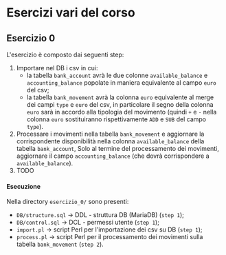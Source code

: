 # Esercizi vari del corso

## Esercizio 0

L'esercizio è composto dai seguenti step:

1. Importare nel DB i csv in cui:
    - la tabella `bank_account` avrà le due colonne `available_balance` e `accounting_balance` popolate in maniera equivalente al campo `euro` del csv;
    - la tabella `bank_movement` avrà la colonna `euro` equivalente al merge dei campi `type` e `euro` del csv, in particolare il segno della colonna `euro` sarà in accordo alla tipologia del movimento (quindi `+` e `-` nella colonna `euro` sostituiranno rispettivamente `ADD` e `SUB` del campo `type`).
2. Processare i movimenti nella tabella `bank_movement` e aggiornare la corrispondente disponibilità nella colonna `available_balance` della tabella `bank_account`, Solo al termine del processamento dei movimenti, aggiornare il campo `accounting_balance` (che dovrà corrispondere a `available_balance`).
3. TODO

#### Esecuzione

Nella directory `esercizio_0/` sono presenti:

- `DB/structure.sql` -> DDL - struttura DB (MariaDB) (`step 1`);
- `DB/control.sql` -> DCL - permessi utente (`step 1`);
- `import.pl` -> script Perl per l'importazione dei csv su DB (`step 1`);
- `process.pl` -> script Perl per il processamento dei movimenti sulla tabella `bank_movement` (`step 2`).
